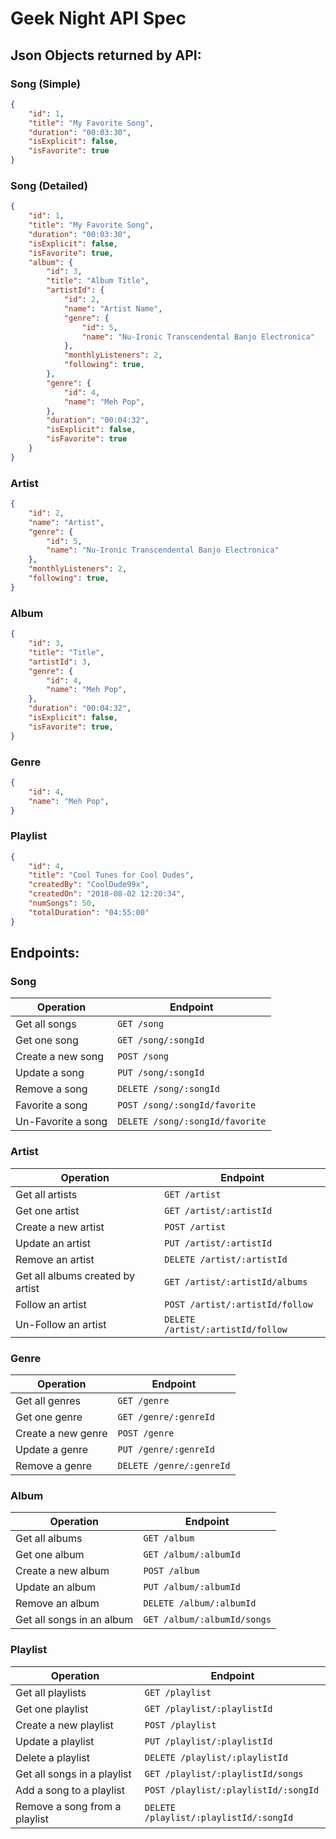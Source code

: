 # Geek Night API Spec

## Json Objects returned by API:

### Song (Simple)

```json
{
    "id": 1,
    "title": "My Favorite Song",
    "duration": "00:03:30",
    "isExplicit": false,
    "isFavorite": true
}
```

### Song (Detailed)

```json
{
    "id": 1,
    "title": "My Favorite Song",
    "duration": "00:03:30",
    "isExplicit": false,
    "isFavorite": true,
    "album": {
        "id": 3,
        "title": "Album Title",
        "artistId": {
            "id": 2,
            "name": "Artist Name",
            "genre": {
                "id": 5,
                "name": "Nu-Ironic Transcendental Banjo Electronica"
            },
            "monthlyListeners": 2,
            "following": true,
        },
        "genre": {
            "id": 4,
            "name": "Meh Pop",
        },
        "duration": "00:04:32",
        "isExplicit": false,
        "isFavorite": true
    }
}
```

### Artist

```json
{
    "id": 2,
    "name": "Artist",
    "genre": {
        "id": 5,
        "name": "Nu-Ironic Transcendental Banjo Electronica"
    },
    "monthlyListeners": 2,
    "following": true,
}
```

### Album

```json
{
    "id": 3,
    "title": "Title",
    "artistId": 3,
    "genre": {
        "id": 4,
        "name": "Meh Pop",
    },
    "duration": "00:04:32",
    "isExplicit": false,
    "isFavorite": true,
}
```

### Genre

```json
{
    "id": 4,
    "name": "Meh Pop",
}
```

### Playlist

```json
{
    "id": 4,
    "title": "Cool Tunes for Cool Dudes",
    "createdBy": "CoolDude99x",
    "createdOn": "2018-08-02 12:20:34",
    "numSongs": 50,
    "totalDuration": "04:55:00"
}
```

## Endpoints:

### Song

Operation | Endpoint
---|---
Get all songs | `GET /song`
Get one song | `GET /song/:songId`
Create a new song | `POST /song`
Update a song | `PUT /song/:songId`
Remove a song | `DELETE /song/:songId`
Favorite a song | `POST /song/:songId/favorite`
Un-Favorite a song | `DELETE /song/:songId/favorite`

### Artist

Operation | Endpoint
---|---
Get all artists | `GET /artist`
Get one artist | `GET /artist/:artistId`
Create a new artist | `POST /artist`
Update an artist | `PUT /artist/:artistId`
Remove an artist | `DELETE /artist/:artistId`
Get all albums created by artist | `GET /artist/:artistId/albums`
Follow an artist | `POST /artist/:artistId/follow`
Un-Follow an artist | `DELETE /artist/:artistId/follow`

### Genre

Operation | Endpoint
---|---
Get all genres | `GET /genre`
Get one genre | `GET /genre/:genreId`
Create a new genre | `POST /genre`
Update a genre | `PUT /genre/:genreId`
Remove a genre | `DELETE /genre/:genreId`

### Album

Operation | Endpoint
---|---
Get all albums | `GET /album`
Get one album | `GET /album/:albumId`
Create a new album | `POST /album`
Update an album | `PUT /album/:albumId`
Remove an album | `DELETE /album/:albumId`
Get all songs in an album | `GET /album/:albumId/songs`

### Playlist

Operation | Endpoint
---|---
Get all playlists | `GET /playlist`
Get one playlist | `GET /playlist/:playlistId`
Create a new playlist | `POST /playlist`
Update a playlist | `PUT /playlist/:playlistId`
Delete a playlist | `DELETE /playlist/:playlistId`
Get all songs in a playlist | `GET /playlist/:playlistId/songs`
Add a song to a playlist | `POST /playlist/:playlistId/:songId`
Remove a song from a playlist | `DELETE /playlist/:playlistId/:songId`